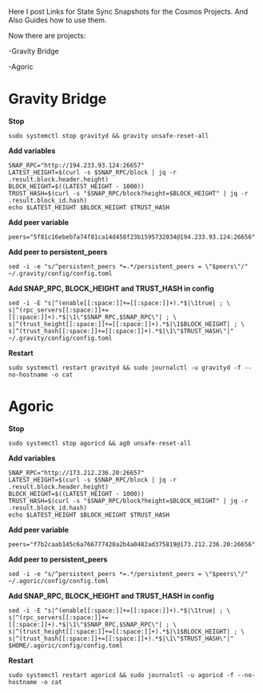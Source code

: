 Here I post Links for State Sync Snapshots for the Cosmos Projects. And Also Guides how to use them.

Now there are projects:

-Gravity Bridge

-Agoric 


# Gravity Bridge
**Stop**
```
sudo systemctl stop gravityd && gravity unsafe-reset-all
```

**Add variables**
```
SNAP_RPC="http://194.233.93.124:26657"
LATEST_HEIGHT=$(curl -s $SNAP_RPC/block | jq -r .result.block.header.height)
BLOCK_HEIGHT=$((LATEST_HEIGHT - 1000))
TRUST_HASH=$(curl -s "$SNAP_RPC/block?height=$BLOCK_HEIGHT" | jq -r .result.block_id.hash)
echo $LATEST_HEIGHT $BLOCK_HEIGHT $TRUST_HASH
```

**Add peer variable**
```
peers="5f81c16ebeb7a74f81ca14d458f23b1595732034@194.233.93.124:26656"
```

**Add peer to persistent_peers**
```
sed -i -e "s/^persistent_peers *=.*/persistent_peers = \"$peers\"/" ~/.gravity/config/config.toml
```

**Add SNAP_RPC, BLOCK_HEIGHT and TRUST_HASH in config**
```
sed -i -E "s|^(enable[[:space:]]+=[[:space:]]+).*$|\1true| ; \
s|^(rpc_servers[[:space:]]+=[[:space:]]+).*$|\1\"$SNAP_RPC,$SNAP_RPC\"| ; \
s|^(trust_height[[:space:]]+=[[:space:]]+).*$|\1$BLOCK_HEIGHT| ; \
s|^(trust_hash[[:space:]]+=[[:space:]]+).*$|\1\"$TRUST_HASH\"|" ~/.gravity/config/config.toml
```

**Restart**
```
sudo systemctl restart gravityd && sudo journalctl -u gravityd -f --no-hostname -o cat
```



# Agoric
**Stop**
```
sudo systemctl stop agoricd && ag0 unsafe-reset-all
```

**Add variables**
```
SNAP_RPC="http://173.212.236.20:26657"
LATEST_HEIGHT=$(curl -s $SNAP_RPC/block | jq -r .result.block.header.height)
BLOCK_HEIGHT=$((LATEST_HEIGHT - 1000))
TRUST_HASH=$(curl -s "$SNAP_RPC/block?height=$BLOCK_HEIGHT" | jq -r .result.block_id.hash)
echo $LATEST_HEIGHT $BLOCK_HEIGHT $TRUST_HASH
```

**Add peer variable**
```
peers="f7b2caab145c6a766777420a2b4a0482ad375819@173.212.236.20:26656"
```

**Add peer to persistent_peers**
```
sed -i -e "s/^persistent_peers *=.*/persistent_peers = \"$peers\"/" ~/.agoric/config/config.toml
```

**Add SNAP_RPC, BLOCK_HEIGHT and TRUST_HASH in config**
```
sed -i -E "s|^(enable[[:space:]]+=[[:space:]]+).*$|\1true| ; \
s|^(rpc_servers[[:space:]]+=[[:space:]]+).*$|\1\"$SNAP_RPC,$SNAP_RPC\"| ; \
s|^(trust_height[[:space:]]+=[[:space:]]+).*$|\1$BLOCK_HEIGHT| ; \
s|^(trust_hash[[:space:]]+=[[:space:]]+).*$|\1\"$TRUST_HASH\"|" $HOME/.agoric/config/config.toml
```

**Restart**
```
sudo systemctl restart agoricd && sudo journalctl -u agoricd -f --no-hostname -o cat
```



